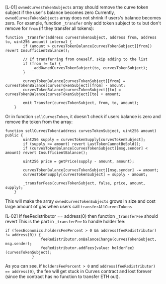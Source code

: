 [L-01] `ownedCurvesTokenSubjects` array should remove the curve token subject if the user's balance becomes zero
Currently, `ownedCurvesTokenSubjects` array does not shrink if users's balance becomes zero. For example, function `_transfer` only add token subject to `to` but don't remove for `from` (if they transfer all tokens):
```solidity
function _transfer(address curvesTokenSubject, address from, address to, uint256 amount) internal {
        if (amount > curvesTokenBalance[curvesTokenSubject][from]) revert InsufficientBalance();

        // If transferring from oneself, skip adding to the list
        if (from != to) {
            _addOwnedCurvesTokenSubject(to, curvesTokenSubject);
        }

        curvesTokenBalance[curvesTokenSubject][from] = curvesTokenBalance[curvesTokenSubject][from] - amount;
        curvesTokenBalance[curvesTokenSubject][to] = curvesTokenBalance[curvesTokenSubject][to] + amount;

        emit Transfer(curvesTokenSubject, from, to, amount);
    }
```

Or in function `sellCurvesToken`, it doesn't check if users balance is zero and remove the token from the array:
```solidity
function sellCurvesToken(address curvesTokenSubject, uint256 amount) public {
        uint256 supply = curvesTokenSupply[curvesTokenSubject];
        if (supply <= amount) revert LastTokenCannotBeSold();
        if (curvesTokenBalance[curvesTokenSubject][msg.sender] < amount) revert InsufficientBalance();

        uint256 price = getPrice(supply - amount, amount);

        curvesTokenBalance[curvesTokenSubject][msg.sender] -= amount;
        curvesTokenSupply[curvesTokenSubject] = supply - amount;

        _transferFees(curvesTokenSubject, false, price, amount, supply);
    }
```
This will make the array `ownedCurvesTokenSubjects` grows in size and cost large amount of gas when users call `transferAllCurvesTokens`


[L-02] If feeRedistributor == address(0) then function `_transferFee` should revert
This is the part in `_transferFee` to handle holder fee:
```solidity
if (feesEconomics.holdersFeePercent > 0 && address(feeRedistributor) != address(0)) {
                feeRedistributor.onBalanceChange(curvesTokenSubject, msg.sender);
                feeRedistributor.addFees{value: holderFee}(curvesTokenSubject);
            }
```
As you can see, if `holdersFeePercent > 0` and `address(feeRedistributor) == address(0)`, the fee will get stuck in Curves contract and lost forever (since the contract has no function to transfer ETH out).
 